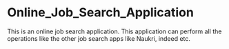 # Online_Job_Search_Application
This is an online job search application. This application can perform all the operations like the other job search apps like Naukri, indeed etc. 
